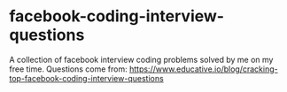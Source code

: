 # facebook-coding-interview-questions
A collection of facebook interview coding problems solved by me on my free time. 
Questions come from: https://www.educative.io/blog/cracking-top-facebook-coding-interview-questions
